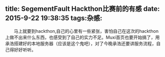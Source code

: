 title: SegementFault Hackthon比赛前的有感
date: 2015-9-22 19:38:35
tags:杂感:
---
&nbsp;&nbsp;&nbsp;&nbsp;&nbsp;&nbsp;&nbsp;马上就要到hackthon,自己的心里有一些紧张，害怕自己在这次的hackthon上做不出来什么东西，也感受到了自己的实力不足。Muxi首页也要开始搞了，用承浩搭建好的本地服务器（应该是这个鬼吧），对了今晚承浩还要讲服务流程，自己得好好听听。